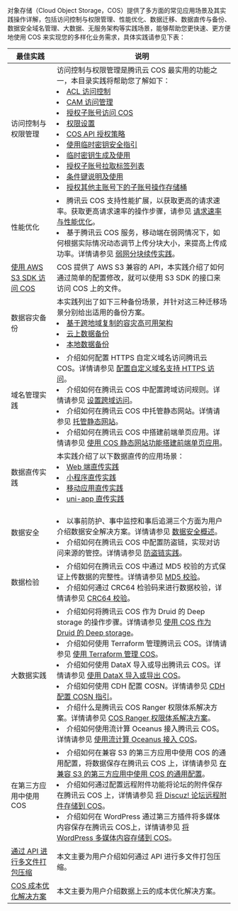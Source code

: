 对象存储（Cloud Object Storage，COS）提供了多方面的常见应用场景及其实践操作详解，包括访问控制与权限管理、性能优化、数据迁移、数据直传与备份、数据安全域名管理、大数据、无服务架构等实践场景，能够帮助您更快速、更方便地使用 COS 来实现您的多样化业务需求，具体实践请参见下表：

| 最佳实践                                                     | 说明                                                         |
| ------------------------------------------------------------ | ------------------------------------------------------------ |
| 访问控制与权限管理                                           | 访问控制与权限管理是腾讯云 COS 最实用的功能之一，本目录实践将帮助您了解如下：<br><li> [ACL 访问控制](https://cloud.tencent.com/document/product/436/12470)<br><li>[CAM 访问管理](https://cloud.tencent.com/document/product/436/12469)<br><li>[授权子账号访问 COS](https://cloud.tencent.com/document/product/436/11714)<br><li>[权限设置](https://cloud.tencent.com/document/product/436/12514)<br><li>[COS API 授权策略](https://cloud.tencent.com/document/product/436/31923)<br><li>[使用临时密钥安全指引](https://cloud.tencent.com/document/product/436/40265)<br><li>[临时密钥生成及使用](https://cloud.tencent.com/document/product/436/14048)<br><li>[授权子账号拉取标签列表](https://cloud.tencent.com/document/product/436/34694)<br><li>[条件键说明及使用](https://cloud.tencent.com/document/product/436/71307)<br><li>[授权其他主账号下的子账号操作存储桶](https://cloud.tencent.com/document/product/436/38648) |
|性能优化  |<li>腾讯云 COS 支持性能扩展，以获取更高的请求速率。获取更高请求速率的操作步骤，请参见 [请求速率与性能优化](https://cloud.tencent.com/document/product/436/13653)。<br><li>基于腾讯云 COS 服务，移动端在弱网情况下，如何根据实际情况动态调节上传分块大小，来提高上传成功率。详情请参见 [弱网分块续传实践](https://cloud.tencent.com/document/product/436/34352)。|
| [使用 AWS S3 SDK 访问 COS](https://cloud.tencent.com/document/product/436/37421) | COS 提供了 AWS S3 兼容的 API，本实践介绍了如何通过简单的配置修改，就可以使用 S3 SDK 的接口来访问 COS 上的文件。 |
|数据容灾备份  |本实践列出了如下三种备份场景，并针对这三种迁移场景分别给出适用的备份方案。<li>[基于跨地域复制的容灾高可用架构](https://cloud.tencent.com/document/product/436/37709)<br><li>[云上数据备份](https://cloud.tencent.com/document/product/436/39189)<br><li>[ 本地数据备份](https://cloud.tencent.com/document/product/436/39190)  |
|域名管理实践  | <li>介绍如何配置 HTTPS 自定义域名访问腾讯云 COS。详情请参见 [配置自定义域名支持 HTTPS 访问](https://cloud.tencent.com/document/product/436/11142)。<br><li>介绍如何在腾讯云 COS 中配置跨域访问规则。详情请参见 [设置跨域访问](https://cloud.tencent.com/document/product/436/11488)。<br><li>介绍如何在腾讯云 COS 中托管静态网站。详情请参见 [托管静态网站](https://cloud.tencent.com/document/product/436/9512)。 <br><li>介绍如何在腾讯云 COS 中搭建前端单页应用。详情请参见 [使用 COS 静态网站功能搭建前端单页应用](https://cloud.tencent.com/document/product/436/64575)。 |
| 数据直传实践                                                 | 本实践介绍了以下数据直传的应用场景：<br><li>[Web 端直传实践](https://cloud.tencent.com/document/product/436/9067)<br><li>[小程序直传实践](https://cloud.tencent.com/document/product/436/34929)<br><li>[移动应用直传实践](https://cloud.tencent.com/document/product/436/9068)<br><li>[uni-app 直传实践](https://cloud.tencent.com/document/product/436/71469) |
| 数据安全| <br><li>以事前防护、事中监控和事后追溯三个方面为用户介绍数据安全解决方案。详情请参见 [数据安全概述](https://cloud.tencent.com/document/product/436/50200)。<br><li>介绍如何在腾讯云 COS 中配置防盗链，实现对访问来源的管控。详情请参见 [防盗链实践](https://cloud.tencent.com/document/product/436/6226)。|
| 数据检验| <li>介绍如何在腾讯云 COS 中通过 MD5 校验的方式保证上传数据的完整性。详情请参见 [MD5 校验](https://cloud.tencent.com/document/product/436/36427)。<br><li>介绍如何通过 CRC64 检验码来进行数据校验，详情请参见 [CRC64 校验](https://cloud.tencent.com/document/product/436/40334)。|
| 大数据实践 | <li>介绍如何将腾讯云 COS 作为 Druid 的 Deep storage 的操作步骤。详情请参见 [使用 COS 作为 Druid 的 Deep storage](https://cloud.tencent.com/document/product/436/18740)。<br><li>介绍如何使用 Terraform 管理腾讯云 COS。详情请参见 [使用 Terraform 管理 COS](https://cloud.tencent.com/document/product/436/37271)。<br><li>介绍如何使用 DataX 导入或导出腾讯云 COS。详情请参见 [使用 DataX 导入或导出 COS](https://cloud.tencent.com/document/product/436/43654)。<br><li>介绍如何使用 CDH 配置 COSN。详情请参见 [CDH 配置 COSN 指引](https://cloud.tencent.com/document/product/436/47063)。<br><li>介绍什么是腾讯云 COS Ranger 权限体系解决方案。详情请参见 [COS Ranger 权限体系解决方案](https://cloud.tencent.com/document/product/436/51125)。<br><li>介绍如何使用流计算 Oceanus 接入腾讯云 COS。详情请参见 [使用流计算 Oceanus 接入 COS](https://cloud.tencent.com/document/product/436/62018)。 |
| 在第三方应用中使用 COS | <li>介绍如何在兼容 S3 的第三方应用中使用 COS 的通用配置，将数据保存在腾讯云 COS 上，详情请参见 [在兼容 S3 的第三方应用中使用 COS 的通用配置](https://cloud.tencent.com/document/product/436/41284)。<br><li>介绍如何通过配置远程附件功能将论坛的附件保存在腾讯云 COS 上，详情请参见 [将 Discuz! 论坛远程附件存储到 COS](https://cloud.tencent.com/document/product/436/40605)。<br><li>介绍如何在 WordPress 通过第三方插件将多媒体内容保存在腾讯云 COS上，详情请参见 [将 WordPress 多媒体内容存储到 COS](https://cloud.tencent.com/document/product/436/41153)。</li> |
| [通过 API 进行多文件打包压缩](https://cloud.tencent.com/document/product/436/58581) | 本文主要为用户介绍如何通过 API 进行多文件打包压缩。   |
|   [COS 成本优化解决方案](https://cloud.tencent.com/document/product/436/50201)   |  本文主要为用户介绍数据上云的成本优化解决方案。|
